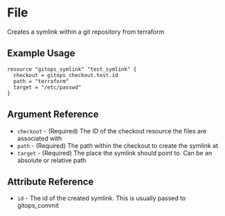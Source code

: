 # <resource name> File

Creates a symlink within a git repository from terraform

## Example Usage

```hcl
resource "gitops_symlink" "test_symlink" {
  checkout = gitops_checkout.test.id
  path = "terraform"
  target = "/etc/passwd"
}
```

## Argument Reference

* `checkout` - (Required) The ID of the checkout resource the files are associated with
* `path` - (Required) The path within the checkout to create the symlink at
* `target` - (Required) The place the symlink should point to. Can be an absolute or relative path

## Attribute Reference

* `id` - The id of the created symlink. This is usually passed to gitops_commit